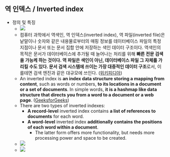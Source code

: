 ## 역 인덱스 / Inverted index

 - 정의 및 특징 
    - ![](https://t1.daumcdn.net/cfile/tistory/1168CE4A4F60B00B0C) 
    - 컴퓨터 과학에서 역색인, 역 인덱스(inverted index), 역 파일(inverted file)은 낱말이나 숫자와 같은 내용물로부터의 매핑 정보를 데이터베이스 파일의 특정 지점이나 문서 또는 문서 집합 안에 저장하는 색인 데이터 구조이다. 역색인의 목적은 문서가 데이터베이스에 추가될 때 늘어나는 처리를 위해 **빠른 전문 검색을 가능케 하는 것이다. 역 파일은 색인이 아닌, 데이터베이스 파일 그 자체를 가리킬 수도 있다. 문서 검색 시스템에 쓰이는 가장 대중적인 데이터 구조**로서, 이를테면 검색 엔진과 같은 대규모에 쓰인다. ([위키피디아](https://ko.wikipedia.org/wiki/역색인))    
    - An inverted index is **an index data structure storing a mapping from content**, such as words or numbers, **to its locations in a document or a set of documents**. In simple words, **it is a hashmap like data structure that directs you from a word to a document or a web page**. ([GeeksforGeeks](https://www.geeksforgeeks.org/inverted-index/))    
    - There are two types of inverted indexes: 
        - **A record-level** inverted index contains **a list of references to documents** for each word. 
        - **A word-level** inverted index **additionally contains the positions of each word within a document**. 
            - The latter form offers more functionality, but needs more processing power and space to be created.
    - ![](https://slideplayer.com/slide/7827099/25/images/4/What+is+inverted+index+Posting+List.+One+posting.+Opposed+to+forward+index%2C+store+the+list+of+documents+per+each+word..jpg) 
    - ![](https://i.ytimg.com/vi/Mlp8hlKwETs/maxresdefault.jpg) 

